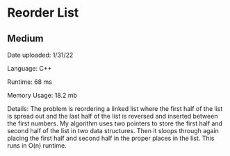 
# Reorder List

## Medium

Date uploaded: 1/31/22

Language: C++

Runtime: 68 ms

Memory Usage: 18.2 mb

Details: The problem is reordering a linked list where the first half of the list is spread out and the last half of the list is reversed and inserted between the first numbers. My algorithm uses two pointers to store the first half and second half of the list in two data structures. Then it sloops through again placing the first half and second half in the proper places in the list. This runs in O(n) runtime.
